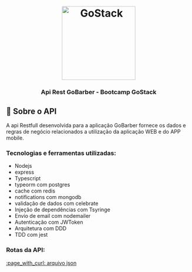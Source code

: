 <h1 align="center">
    <img alt="GoStack" src="https://rocketseat-cdn.s3-sa-east-1.amazonaws.com/bootcamp-header.png" width="200px" />
</h1>

<h3 align="center">
 Api Rest GoBarber -  Bootcamp GoStack
</h3>


## :rocket: Sobre o API
A api Restfull desenvolvida para a aplicação GoBarber fornece os dados e regras de negócio relacionados a utilização da aplicação WEB e do APP mobile.

### Tecnologias e ferramentas utilizadas:

* Nodejs
* express
* Typescript
* typeorm com postgres
* cache com redis
* notifications com mongodb
* validação de dados com celebrate
* Injeção de dependências com Tsyringe
* Envio de email com nodemailer
* Autenticação com JWToken
* Arquitetura com DDD
* TDD com jest

### Rotas da API:

<a href="https://github.com/camilaseasky/apiGoBarber/blob/master/Insomnia_2020-07-19.json">
  :page_with_curl:  arquivo json
</a>

